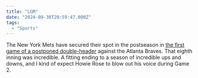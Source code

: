 ```yaml
---
title: "LGM"
date: "2024-09-30T20:59:47.000Z"
tags: 
  - "Sports"
---
```


The New York Mets have secured their spot in the postseason in [the first game of a postponed double-header](https://www.mlb.com/mets/news/mets-clinch-2024-playoff-berth-with-win-over-braves) against the Atlanta Braves. That eighth inning was incredible. A fitting ending to a season of incredible ups and downs, and I kind of expect Howie Rose to blow out his voice during Game 2.
